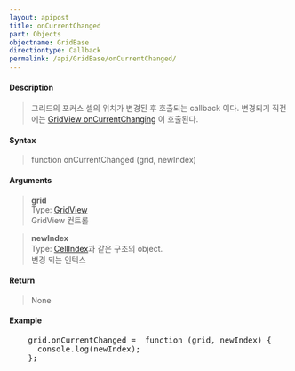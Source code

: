 ```yaml
---
layout: apipost
title: onCurrentChanged
part: Objects
objectname: GridBase
directiontype: Callback
permalink: /api/GridBase/onCurrentChanged/
---
```



#### Description

> 그리드의 포커스 셀의 위치가 변경된 후 호출되는 callback 이다. 변경되기 직전에는 [GridView onCurrentChanging](/api/GridBase/onCurrentChanging/) 이 호출된다.  

#### Syntax

> function onCurrentChanged (grid, newIndex)  

#### Arguments

> **grid**  
> Type: [GridView](/api/types/GridView/)  
> GridView 컨트롤  

> **newIndex**  
> Type: [CellIndex](/api/types/CellIndex/)과 같은 구조의 object.  
> 변경 되는 인텍스  

#### Return

> None  

#### Example

<pre class="prettyprint">
    grid.onCurrentChanged =  function (grid, newIndex) {
      console.log(newIndex);
    };
</pre>

